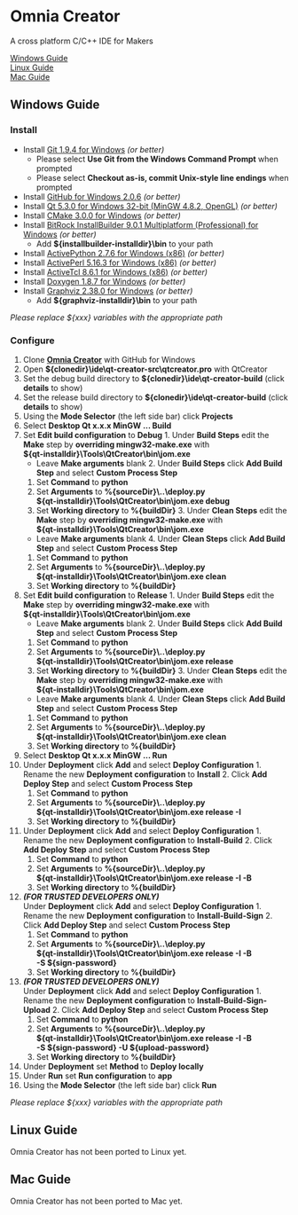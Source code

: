 Omnia Creator
=============

A cross platform C/C++ IDE for Makers

[Windows Guide](#windows-guide)  
[Linux Guide](#linux-guide)  
[Mac Guide](#mac-guide)

Windows Guide
-------------

### Install

* Install [Git 1.9.4 for Windows](http://git-scm.com/download/win) *(or better)*
  * Please select **Use Git from the Windows Command Prompt** when prompted
  * Please select **Checkout as-is, commit Unix-style line endings** when prompted
* Install [GitHub for Windows 2.0.6](https://windows.github.com) *(or better)*
* Install [Qt 5.3.0 for Windows 32-bit (MinGW 4.8.2, OpenGL)](http://qt-project.org/downloads) *(or better)*
* Install [CMake 3.0.0 for Windows](http://www.cmake.org/cmake/resources/software.html) *(or better)*
* Install [BitRock InstallBuilder 9.0.1 Multiplatform (Professional) for Windows](http://installbuilder.bitrock.com/download-installbuilder-for-qt-step-2.html) *(or better)*
  * Add **${installbuilder-installdir}\bin** to your path
* Install [ActivePython 2.7.6 for Windows (x86)](http://www.activestate.com/activepython/downloads) *(or better)*
* Install [ActivePerl 5.16.3 for Windows (x86)](http://www.activestate.com/activeperl/downloads) *(or better)*
* Install [ActiveTcl 8.6.1 for Windows (x86)](http://www.activestate.com/activetcl/downloads) *(or better)*
* Install [Doxygen 1.8.7 for Windows](http://www.stack.nl/~dimitri/doxygen/download.html) *(or better)*
* Install [Graphviz 2.38.0 for Windows](http://www.graphviz.org/Download_windows.php) *(or better)*
  * Add **${graphviz-installdir}\bin** to your path

*Please replace ${xxx} variables with the appropriate path*

### Configure

1. Clone **[Omnia Creator](github-windows://openRepo/https://github.com/omniacreator/omniacreator)** with GitHub for Windows
2. Open **${clonedir}\\ide\qt-creator-src\qtcreator.pro** with QtCreator
  1. Set the debug build directory to **${clonedir}\\ide\qt-creator-build** (click **details** to show)
  2. Set the release build directory to **${clonedir}\\ide\qt-creator-build** (click **details** to show)
3. Using the **Mode Selector** (the left side bar) click **Projects**
4. Select **Desktop Qt x.x.x MinGW ... Build**
  1. Set **Edit build configuration** to **Debug**
    1. Under **Build Steps** edit the **Make** step by **overriding mingw32-make.exe** with  
    **${qt-installdir}\\Tools\QtCreator\bin\jom.exe**
      * Leave **Make arguments** blank
    2. Under **Build Steps** click **Add Build Step** and select **Custom Process Step**
      1. Set **Command** to **python**
      2. Set **Arguments** to **%{sourceDir}\\..\deploy.py**  
      **${qt-installdir}\\Tools\QtCreator\bin\jom.exe debug**
      3. Set **Working directory** to **%{buildDir}**
    3. Under **Clean Steps** edit the **Make** step by **overriding mingw32-make.exe** with  
    **${qt-installdir}\\Tools\QtCreator\bin\jom.exe**
      * Leave **Make arguments** blank
    4. Under **Clean Steps** click **Add Build Step** and select **Custom Process Step**
      1. Set **Command** to **python**
      2. Set **Arguments** to **%{sourceDir}\\..\deploy.py**  
      **${qt-installdir}\\Tools\QtCreator\bin\jom.exe clean**
      3. Set **Working directory** to **%{buildDir}**
  2. Set **Edit build configuration** to **Release**
    1. Under **Build Steps** edit the **Make** step by **overriding mingw32-make.exe** with  
    **${qt-installdir}\\Tools\QtCreator\bin\jom.exe**
      * Leave **Make arguments** blank
    2. Under **Build Steps** click **Add Build Step** and select **Custom Process Step**
      1. Set **Command** to **python**
      2. Set **Arguments** to **%{sourceDir}\\..\deploy.py**  
      **${qt-installdir}\\Tools\QtCreator\bin\jom.exe release**
      3. Set **Working directory** to **%{buildDir}**
    3. Under **Clean Steps** edit the **Make** step by **overriding mingw32-make.exe** with  
    **${qt-installdir}\\Tools\QtCreator\bin\jom.exe**
      * Leave **Make arguments** blank
    4. Under **Clean Steps** click **Add Build Step** and select **Custom Process Step**
      1. Set **Command** to **python**
      2. Set **Arguments** to **%{sourceDir}\\..\deploy.py**  
      **${qt-installdir}\\Tools\QtCreator\bin\jom.exe clean**
      3. Set **Working directory** to **%{buildDir}**
5. Select **Desktop Qt x.x.x MinGW ... Run**
  1. Under **Deployment** click **Add** and select **Deploy Configuration**
    1. Rename the new **Deployment configuration** to **Install**
    2. Click **Add Deploy Step** and select **Custom Process Step**
      1. Set **Command** to **python**
      2. Set **Arguments** to **%{sourceDir}\\..\deploy.py**  
      **${qt-installdir}\\Tools\QtCreator\bin\jom.exe release -I**
      3. Set **Working directory** to **%{buildDir}**
  2. Under **Deployment** click **Add** and select **Deploy Configuration**
    1. Rename the new **Deployment configuration** to **Install-Build**
    2. Click **Add Deploy Step** and select **Custom Process Step**
      1. Set **Command** to **python**
      2. Set **Arguments** to **%{sourceDir}\\..\deploy.py**  
      **${qt-installdir}\\Tools\QtCreator\bin\jom.exe release -I -B**
      3. Set **Working directory** to **%{buildDir}**
  3. ***(FOR TRUSTED DEVELOPERS ONLY)***  
  Under **Deployment** click **Add** and select **Deploy Configuration**
    1. Rename the new **Deployment configuration** to **Install-Build-Sign**
    2. Click **Add Deploy Step** and select **Custom Process Step**
      1. Set **Command** to **python**
      2. Set **Arguments** to **%{sourceDir}\\..\deploy.py**  
      **${qt-installdir}\\Tools\QtCreator\bin\jom.exe release -I -B**  
      **-S ${sign-password}**
      3. Set **Working directory** to **%{buildDir}**
  4. ***(FOR TRUSTED DEVELOPERS ONLY)***  
  Under **Deployment** click **Add** and select **Deploy Configuration**
    1. Rename the new **Deployment configuration** to **Install-Build-Sign-Upload**
    2. Click **Add Deploy Step** and select **Custom Process Step**
      1. Set **Command** to **python**
      2. Set **Arguments** to **%{sourceDir}\\..\deploy.py**  
      **${qt-installdir}\\Tools\QtCreator\bin\jom.exe release -I -B**  
      **-S ${sign-password} -U ${upload-password}**
      3. Set **Working directory** to **%{buildDir}**
  5. Under **Deployment** set **Method** to **Deploy locally**
  6. Under **Run** set **Run configuration** to **app**
6. Using the **Mode Selector** (the left side bar) click **Run**

*Please replace ${xxx} variables with the appropriate path*

Linux Guide
-----------

Omnia Creator has not been ported to Linux yet.

Mac Guide
---------

Omnia Creator has not been ported to Mac yet.
